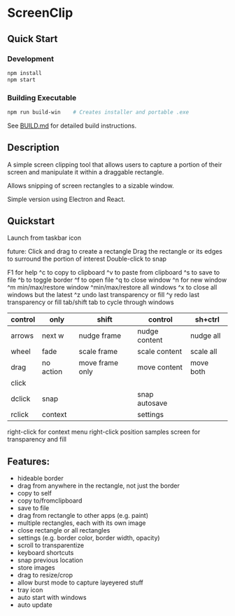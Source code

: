 # ScreenClip

## Quick Start

### Development
```bash
npm install
npm start
```

### Building Executable
```bash
npm run build-win    # Creates installer and portable .exe
```

See [BUILD.md](BUILD.md) for detailed build instructions.

## Description

A simple screen clipping tool that allows users to capture a portion of their screen and manipulate it within a draggable rectangle.

Allows snipping of screen rectangles to a sizable window.

Simple version using Electron and React.

## Quickstart

Launch from taskbar icon

future: Click and drag to create a rectangle
Drag the rectangle or its edges to surround the portion of interest
Double-click to snap

F1 for help
^c to copy to clipboard
^v to paste from clipboard
^s to save to file
^b to toggle border
^f to open file
^q to close window
^n for new window
^m min/max/restore window
^min/max/restore all windows
^x to close all windows but the latest
^z undo last transparency or fill
^y redo last transparency or fill
tab/shift tab to cycle through windows

|control|only    |shift         |control      |sh+ctrl  |
|-------|--------|--------------|-------------|---------|
|arrows |next w  |nudge frame   |nudge content|nudge all|
|wheel  |fade    |scale frame   |scale content|scale all|
|drag   |no action|move frame only|move content |move both|
|click  |        |              |             |         |
|dclick |snap    |              |snap autosave|         | 
|rclick |context |              |settings     |         |

right-click for context menu
right-click position samples screen for transparency and fill

## Features:

<need to redo>

- hideable border
- drag from anywhere in the rectangle, not just the border
- copy to self
- copy to/fromclipboard
- save to file
- drag from rectangle to other apps (e.g. paint)
- multiple rectangles, each with its own image
- close rectangle or all rectangles
- settings (e.g. border color, border width, opacity)
- scroll to transparentize
- keyboard shortcuts
- snap previous location
- store images
- drag to resize/crop
- allow burst mode to capture layeyered stuff
- tray icon
- auto start with windows
- auto update